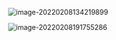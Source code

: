 ![image-20220208134219899](C:\Users\46305\AppData\Roaming\Typora\typora-user-images\image-20220208134219899.png)

![image-20220208191755286](C:\Users\46305\AppData\Roaming\Typora\typora-user-images\image-20220208191755286.png)

